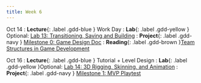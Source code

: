 ```yaml
---
title: Week 6
---
```


Oct 14
: **Lecture**{: .label .gdd-blue } Work Day
: **Lab**{: .label .gdd-yellow } Optional: [Lab 13: Transitioning, Saving and Building]
: **Project**{: .label .gdd-navy } [Milestone 0: Game Design Doc]
: **Reading**{: .label .gdd-brown }[Team Structures in Game Development]

Oct 16
: **Lecture**{: .label .gdd-blue } Tutorial + Level Design
: **Lab**{: .label .gdd-yellow }Optional: [Lab 14: 3D Rigging, Skinning, and Animation]
: **Project**{: .label .gdd-navy } [Milestone 1: MVP Playtest]

[Work Day]: https://docs.google.com/presentation/d/134ed12Z_He_NzoOFaq3FVqIYG_UBFjaeMBw-LTorsAM/edit?usp=sharing
[Tutorial + Level Design]: https://docs.google.com/presentation/d/1aK37EimUl3oVzollVlF9DuLGpuQ4SjBj0VqyzWuGxpk/edit?usp=sharing

[Lab 13: Transitioning, Saving and Building]: ./../pages/labs/lab13/lab13
[Lab 14: 3D Rigging, Skinning, and Animation]: ./../pages/labs/lab14/lab14

[Team Structures in Game Development]: https://www.gamedeveloper.com/business/team-corporate-structure-is-the-standard-way-the-best-way- 
 

[Milestone 0: Game Design Doc]: ../pages/projects/project3/project3

[Milestone 1: MVP Playtest]: ../pages/projects/project3/project3
